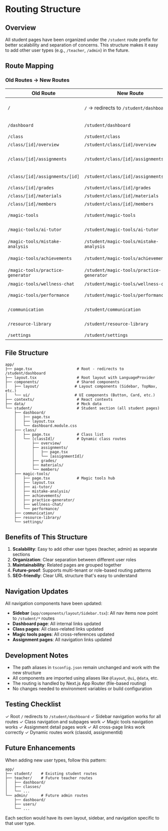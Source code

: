 # Routing Structure

## Overview

All student pages have been organized under the `/student` route prefix for better scalability and separation of concerns. This structure makes it easy to add other user types (e.g., `/teacher`, `/admin`) in the future.

## Route Mapping

### Old Routes → New Routes

| Old Route | New Route | Description |
|-----------|-----------|-------------|
| `/` | `/` → redirects to `/student/dashboard` | Root redirects to student dashboard |
| `/dashboard` | `/student/dashboard` | Student dashboard |
| `/class` | `/student/class` | Class list page |
| `/class/[id]/overview` | `/student/class/[id]/overview` | Class overview |
| `/class/[id]/assignments` | `/student/class/[id]/assignments` | Class assignments list |
| `/class/[id]/assignments/[id]` | `/student/class/[id]/assignments/[id]` | Assignment detail |
| `/class/[id]/grades` | `/student/class/[id]/grades` | Student grades |
| `/class/[id]/materials` | `/student/class/[id]/materials` | Class materials |
| `/class/[id]/members` | `/student/class/[id]/members` | Class members |
| `/magic-tools` | `/student/magic-tools` | AI Magic Tools hub |
| `/magic-tools/ai-tutor` | `/student/magic-tools/ai-tutor` | AI Learning Tutor |
| `/magic-tools/mistake-analysis` | `/student/magic-tools/mistake-analysis` | Mistake Analysis |
| `/magic-tools/achievements` | `/student/magic-tools/achievements` | Achievement System |
| `/magic-tools/practice-generator` | `/student/magic-tools/practice-generator` | Practice Generator |
| `/magic-tools/wellness-chat` | `/student/magic-tools/wellness-chat` | Wellness Chat |
| `/magic-tools/performance` | `/student/magic-tools/performance` | Performance Dashboard |
| `/communication` | `/student/communication` | Communication center |
| `/resource-library` | `/student/resource-library` | Resource library |
| `/settings` | `/student/settings` | Settings page |

## File Structure

```
app/
├── page.tsx                    # Root - redirects to /student/dashboard
├── layout.tsx                  # Root layout with LanguageProvider
├── components/                 # Shared components
│   ├── layout/                # Layout components (Sidebar, TopNav, etc.)
│   └── ui/                    # UI components (Button, Card, etc.)
├── contexts/                   # React contexts
├── data/                       # Mock data
└── student/                    # Student section (all student pages)
    ├── dashboard/
    │   ├── page.tsx
    │   ├── layout.tsx
    │   └── dashboard.module.css
    ├── class/
    │   ├── page.tsx            # Class list
    │   └── [classId]/          # Dynamic class routes
    │       ├── overview/
    │       ├── assignments/
    │       │   ├── page.tsx
    │       │   └── [assignmentId]/
    │       ├── grades/
    │       ├── materials/
    │       └── members/
    ├── magic-tools/
    │   ├── page.tsx            # Magic tools hub
    │   ├── layout.tsx
    │   ├── ai-tutor/
    │   ├── mistake-analysis/
    │   ├── achievements/
    │   ├── practice-generator/
    │   ├── wellness-chat/
    │   └── performance/
    ├── communication/
    ├── resource-library/
    └── settings/
```

## Benefits of This Structure

1. **Scalability**: Easy to add other user types (teacher, admin) as separate sections
2. **Organization**: Clear separation between different user roles
3. **Maintainability**: Related pages are grouped together
4. **Future-proof**: Supports multi-tenant or role-based routing patterns
5. **SEO-friendly**: Clear URL structure that's easy to understand

## Navigation Updates

All navigation components have been updated:

- **Sidebar** (`app/components/layout/Sidebar.tsx`): All nav items now point to `/student/*` routes
- **Dashboard page**: All internal links updated
- **Class pages**: All class-related links updated
- **Magic tools pages**: All cross-references updated
- **Assignment pages**: All navigation links updated

## Development Notes

- The path aliases in `tsconfig.json` remain unchanged and work with the new structure
- All components are imported using aliases like `@layout`, `@ui`, `@data`, etc.
- The routing is handled by Next.js App Router (file-based routing)
- No changes needed to environment variables or build configuration

## Testing Checklist

✓ Root `/` redirects to `/student/dashboard`
✓ Sidebar navigation works for all routes
✓ Class navigation and subpages work
✓ Magic tools navigation works
✓ Assignment detail pages work
✓ All cross-page links work correctly
✓ Dynamic routes work (classId, assignmentId)

## Future Enhancements

When adding new user types, follow this pattern:

```
app/
├── student/    # Existing student routes
├── teacher/    # Future teacher routes
│   ├── dashboard/
│   ├── classes/
│   └── ...
└── admin/      # Future admin routes
    ├── dashboard/
    ├── users/
    └── ...
```

Each section would have its own layout, sidebar, and navigation specific to that user type.

